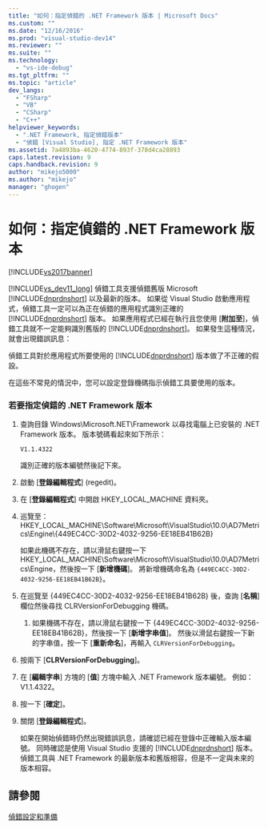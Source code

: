 ```yaml
---
title: "如何：指定偵錯的 .NET Framework 版本 | Microsoft Docs"
ms.custom: ""
ms.date: "12/16/2016"
ms.prod: "visual-studio-dev14"
ms.reviewer: ""
ms.suite: ""
ms.technology: 
  - "vs-ide-debug"
ms.tgt_pltfrm: ""
ms.topic: "article"
dev_langs: 
  - "FSharp"
  - "VB"
  - "CSharp"
  - "C++"
helpviewer_keywords: 
  - ".NET Framework, 指定偵錯版本"
  - "偵錯 [Visual Studio], 指定 .NET Framework 版本"
ms.assetid: 7a4893ba-4620-4774-893f-378d4ca28893
caps.latest.revision: 9
caps.handback.revision: 9
author: "mikejo5000"
ms.author: "mikejo"
manager: "ghogen"
---
```

# 如何：指定偵錯的 .NET Framework 版本
[!INCLUDE[vs2017banner](../code-quality/includes/vs2017banner.md)]

[!INCLUDE[vs_dev11_long](../data-tools/includes/vs_dev11_long_md.md)] 偵錯工具支援偵錯舊版 Microsoft [!INCLUDE[dnprdnshort](../code-quality/includes/dnprdnshort_md.md)] 以及最新的版本。  如果從 Visual Studio 啟動應用程式，偵錯工具一定可以為正在偵錯的應用程式識別正確的 [!INCLUDE[dnprdnshort](../code-quality/includes/dnprdnshort_md.md)] 版本。  如果應用程式已經在執行且您使用 \[**附加至**\]，偵錯工具就不一定能夠識別舊版的 [!INCLUDE[dnprdnshort](../code-quality/includes/dnprdnshort_md.md)]。  如果發生這種情況，就會出現錯誤訊息：  
  
 偵錯工具對於應用程式所要使用的 [!INCLUDE[dnprdnshort](../code-quality/includes/dnprdnshort_md.md)] 版本做了不正確的假設。  
  
 在這些不常見的情況中，您可以設定登錄機碼指示偵錯工具要使用的版本。  
  
### 若要指定偵錯的 .NET Framework 版本  
  
1.  查詢目錄 Windows\\Microsoft.NET\\Framework 以尋找電腦上已安裝的 .NET Framework 版本。  版本號碼看起來如下所示：  
  
     `V1.1.4322`  
  
     識別正確的版本編號然後記下來。  
  
2.  啟動 \[**登錄編輯程式**\] \(regedit\)。  
  
3.  在 \[**登錄編輯程式**\] 中開啟 HKEY\_LOCAL\_MACHINE 資料夾。  
  
4.  巡覽至：HKEY\_LOCAL\_MACHINE\\Software\\Microsoft\\VisualStudio\\10.0\\AD7Metrics\\Engine\\{449EC4CC\-30D2\-4032\-9256\-EE18EB41B62B}  
  
     如果此機碼不存在，請以滑鼠右鍵按一下 HKEY\_LOCAL\_MACHINE\\Software\\Microsoft\\VisualStudio\\10.0\\AD7Metrics\\Engine，然後按一下 \[**新增機碼**\]。  將新增機碼命名為 `{449EC4CC-30D2-4032-9256-EE18EB41B62B}`。  
  
5.  在巡覽至 {449EC4CC\-30D2\-4032\-9256\-EE18EB41B62B} 後，查詢 \[**名稱**\] 欄位然後尋找 CLRVersionForDebugging 機碼。  
  
    1.  如果機碼不存在，請以滑鼠右鍵按一下 {449EC4CC\-30D2\-4032\-9256\-EE18EB41B62B}，然後按一下 \[**新增字串值**\]。  然後以滑鼠右鍵按一下新的字串值，按一下 \[**重新命名**\]，再輸入 `CLRVersionForDebugging`。  
  
6.  按兩下 \[**CLRVersionForDebugging**\]。  
  
7.  在 \[**編輯字串**\] 方塊的 \[**值**\] 方塊中輸入 .NET Framework 版本編號。  例如：V1.1.4322。  
  
8.  按一下 \[**確定**\]。  
  
9. 關閉 \[**登錄編輯程式**\]。  
  
     如果在開始偵錯時仍然出現錯誤訊息，請確認已經在登錄中正確輸入版本編號。  同時確認是使用 Visual Studio 支援的 [!INCLUDE[dnprdnshort](../code-quality/includes/dnprdnshort_md.md)] 版本。  偵錯工具與 .NET Framework 的最新版本和舊版相容，但是不一定與未來的版本相容。  
  
## 請參閱  
 [偵錯設定和準備](../debugger/debugger-settings-and-preparation.md)